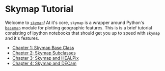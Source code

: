 # Skymap Tutorial

Welcome to [`skymap`](https://github.com/kadrlica/skymap)! At it's core, `skymap` is a wrapper around Python's [`basemap`](https://matplotlib.org/basemap/) module for plotting geographic features. This is is a brief tutorial consisting of ipython notebooks that should get you up to speed with `skymap` and it's features.

* [Chapter 1: Skymap Base Class](https://github.com/kadrlica/skymap/blob/master/tutorial/chapter1_skymap_base_class.ipynb)
* [Chapter 2: Skymap Subclasses](https://github.com/kadrlica/skymap/blob/master/tutorial/chapter1_skymap_subclasses.ipynb)
* [Chapter 3: Skymap and HEALPix](https://github.com/kadrlica/skymap/blob/master/tutorial/chapter1_skymap_healpix.ipynb)
* [Chapter 4: Skymap and DECam](https://github.com/kadrlica/skymap/blob/master/tutorial/chapter1_skymap_decam.ipynb)